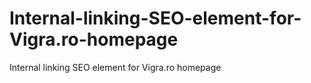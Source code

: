 # Internal-linking-SEO-element-for-Vigra.ro-homepage
Internal linking SEO element for Vigra.ro homepage
